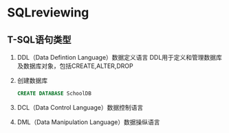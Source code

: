 # SQLreviewing

## T-SQL语句类型
1. DDL（Data Defintion Language）数据定义语言
DDL用于定义和管理数据库及数据库对象，包括CREATE,ALTER,DROP<br>
1. 创建数据库<br>
    ```SQL
    CREATE DATABASE SchoolDB
    ```
  

2. DCL（Data Control Language）数据控制语言
3. DML（Data Manipulation Language）数据操纵语言
